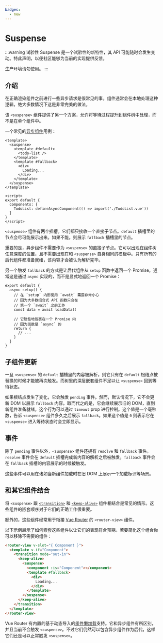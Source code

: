 ```yaml
---
badges:
  - new
---
```


# Suspense <MigrationBadges :badges="$frontmatter.badges" />

:::warning 试验性
Suspense 是一个试验性的新特性，其 API 可能随时会发生变动。特此声明，以便社区能够为当前的实现提供反馈。

生产环境请勿使用。
:::

## 介绍

在正确渲染组件之前进行一些异步请求是很常见的事。组件通常会在本地处理这种逻辑，绝大多数情况下这是非常完美的做法。

该 `<suspense>` 组件提供了另一个方案，允许将等待过程提升到组件树中处理，而不是在单个组件中。

一个常见的[异步组件](https://cn.vuejs.org/guide/component-dynamic-async.html#异步组件)用例：

```vue{2-4,6,17}
<template>
  <suspense>
    <template #default>
      <todo-list />
    </template>
    <template #fallback>
      <div>
        Loading...
      </div>
    </template>
  </suspense>
</template>

<script>
export default {
  components: {
    TodoList: defineAsyncComponent(() => import('./TodoList.vue'))
  }
}
</script>
```

`<suspense>` 组件有两个插槽。它们都只接收一个直接子节点。`default` 插槽里的节点会尽可能展示出来。如果不能，则展示 `fallback` 插槽里的节点。

重要的是，异步组件不需要作为 `<suspense>` 的直接子节点。它可以出现在组件树任意深度的位置，且不需要出现在和 `<suspense>` 自身相同的模板中。只有所有的后代组件都准备就绪，该内容才会被认为解析完毕。

另一个触发 `fallback` 的方式是让后代组件从 `setup` 函数中返回一个 Promise。通常这是通过 `async` 实现的，而不是显式地返回一个 Promise：

```js{2}
export default {
  async setup() {
    // 在 `setup` 内部使用 `await` 需要非常小心
    // 因为大多数组合式 API 函数只会在
    // 第一个 `await` 之前工作
    const data = await loadData()

    // 它隐性地包裹在一个 Promise 内
    // 因为函数是 `async` 的
    return {
      // ...
    }
  }
}
```

## 子组件更新

一旦 `<suspense>` 的 `default` 插槽里的内容被解析，则它只有在 `default` 根结点被替换的时候才能被再次触发。而树里的深层嵌套组件不足以让 `<suspense>` 回到等待状态。

如果根结点发生了变化，它会触发 `pending` 事件。然而，默认情况下，它不会更新 DOM 以展示 `fallback` 内容。取而代之的是，它会继续展示旧的 DOM，直到新组件准备就绪。这个行为可以通过 `timeout` prop 进行控制。这个值是一个毫秒数，告诉 `<suspense>` 组件多久之后展示 `fallback`。如果这个值是 `0` 则表示它在 `<suspense>` 进入等待状态时会立即显示。

## 事件

除了 `pending` 事件以外，`<suspense>` 组件还拥有 `resolve` 和 `fallback` 事件。`resolve` 事件会在 `default` 插槽完成新内容的解析之后被触发。`fallback` 事件会在 `fallback` 插槽的内容展示的时候被触发。

这些事件可以用在诸如当新组件加载时在旧 DOM 上展示一个加载标识等场景。

## 和其它组件结合

将 `<suspense>` 跟 [`<transition>`](https://cn.vuejs.org/api/built-in-components.html#transition) 和 [`<keep-alive>`](https://cn.vuejs.org/api/built-in-components.html#keep-alive) 组件相结合是常见的情形。这些组件的嵌套顺序对于它们的正确工作很重要。

额外的，这些组件经常用于衔接 [Vue Router](https://router.vuejs.org/zh/) 的 `<router-view>` 组件。

以下示例展示了如何嵌套这些组件以让它们的表现符合预期。若要简化这个组合你可以移除不需要的组件：

```html
<router-view v-slot="{ Component }">
  <template v-if="Component">
    <transition mode="out-in">
      <keep-alive>
        <suspense>
          <component :is="Component"></component>
          <template #fallback>
            <div>
              Loading...
            </div>
          </template>
        </suspense>
      </keep-alive>
    </transition>
  </template>
</router-view>
```

Vue Router 有内置的基于动态导入的[组件懒加载](https://router.vuejs.org/zh/guide/advanced/lazy-loading.html)支持。它和异步组件有所区别，并且当前不会触发 `<suspense>`。不过它们仍然可以包含异步组件作为后代，这样它们还是可以正常触发 `<suspense>`。

